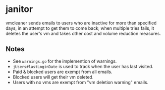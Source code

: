 # janitor

vmcleaner sends emails to users who are inactive for more than specified days, in an attempt to get them to come back; when multiple tries fails, it deletes the user's vm and takes other cost and volume reduction measures.

## Notes
* See `warnings.go` for the implemention of warnings.
* `jUsers#lastLoginDate` is used to track when the user has last visited.
* Paid & blocked users are exempt from all emails.
* Blocked users will get their vm deleted.
* Users with no vms are exempt from "vm deletion warning" emails.
